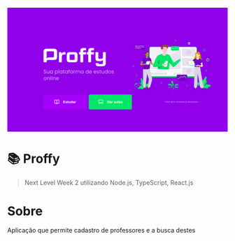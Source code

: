 ![](/web/src/assets/images/proffy.png)

# :books: Proffy
> Next Level Week 2 utilizando Node.js, TypeScript, React.js

# Sobre
Aplicaçâo que permite cadastro de professores e a busca destes
